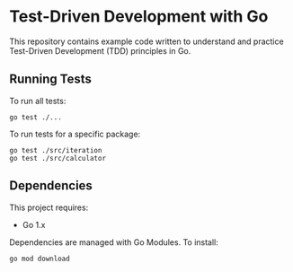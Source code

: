# Test-Driven Development with Go

This repository contains example code written to understand and practice Test-Driven Development (TDD) principles in Go.

## Running Tests

To run all tests:

```
go test ./...
```

To run tests for a specific package:

```
go test ./src/iteration
go test ./src/calculator
```

## Dependencies

This project requires:

- Go 1.x

Dependencies are managed with Go Modules. To install:

```
go mod download
```
